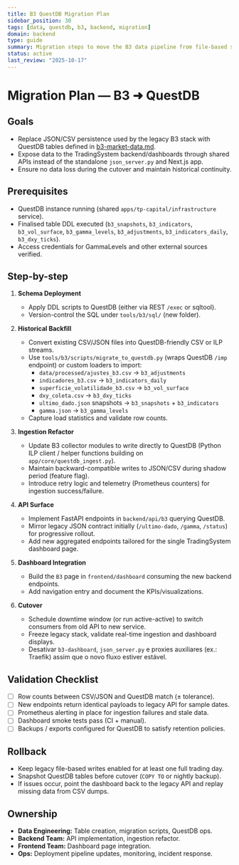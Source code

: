 ```yaml
---
title: B3 QuestDB Migration Plan
sidebar_position: 30
tags: [data, questdb, b3, backend, migration]
domain: backend
type: guide
summary: Migration steps to move the B3 data pipeline from file-based storage to QuestDB
status: active
last_review: "2025-10-17"
---
```


# Migration Plan — B3 ➜ QuestDB

## Goals

- Replace JSON/CSV persistence used by the legacy B3 stack with QuestDB tables defined in [b3-market-data.md](../schemas/trading-core/tables/b3-market-data.md).
- Expose data to the TradingSystem backend/dashboards through shared APIs instead of the standalone `json_server.py` and Next.js app.
- Ensure no data loss during the cutover and maintain historical continuity.

## Prerequisites

- QuestDB instance running (shared `apps/tp-capital/infrastructure` service).
- Finalised table DDL executed (`b3_snapshots`, `b3_indicators`, `b3_vol_surface`, `b3_gamma_levels`, `b3_adjustments`, `b3_indicators_daily`, `b3_dxy_ticks`).
- Access credentials for GammaLevels and other external sources verified.

## Step-by-step

1. **Schema Deployment**
   - Apply DDL scripts to QuestDB (either via REST `/exec` or sqltool).
   - Version-control the SQL under `tools/b3/sql/` (new folder).

2. **Historical Backfill**
   - Convert existing CSV/JSON files into QuestDB-friendly CSV or ILP streams.
   - Use `tools/b3/scripts/migrate_to_questdb.py` (wraps QuestDB `/imp` endpoint) or custom loaders to import:
     - `data/processed/ajustes_b3.csv` → `b3_adjustments`
     - `indicadores_b3.csv` → `b3_indicators_daily`
     - `superficie_volatilidade_b3.csv` → `b3_vol_surface`
     - `dxy_coleta.csv` → `b3_dxy_ticks`
     - `ultimo_dado.json` snapshots → `b3_snapshots` + `b3_indicators`
     - `gamma.json` → `b3_gamma_levels`
   - Capture load statistics and validate row counts.

3. **Ingestion Refactor**
   - Update B3 collector modules to write directly to QuestDB (Python ILP client / helper functions building on `app/core/questdb_ingest.py`).
   - Maintain backward-compatible writes to JSON/CSV during shadow period (feature flag).
   - Introduce retry logic and telemetry (Prometheus counters) for ingestion success/failure.

4. **API Surface**
   - Implement FastAPI endpoints in `backend/api/b3` querying QuestDB.
   - Mirror legacy JSON contract initially (`/ultimo-dado`, `/gamma`, `/status`) for progressive rollout.
   - Add new aggregated endpoints tailored for the single TradingSystem dashboard page.

5. **Dashboard Integration**
   - Build the `B3` page in `frontend/dashboard` consuming the new backend endpoints.
   - Add navigation entry and document the KPIs/visualizations.

6. **Cutover**
   - Schedule downtime window (or run active-active) to switch consumers from old API to new service.
   - Freeze legacy stack, validate real-time ingestion and dashboard displays.
   - Desativar `b3-dashboard`, `json_server.py` e proxies auxiliares (ex.: Traefik) assim que o novo fluxo estiver estável.

## Validation Checklist

- [ ] Row counts between CSV/JSON and QuestDB match (± tolerance).
- [ ] New endpoints return identical payloads to legacy API for sample dates.
- [ ] Prometheus alerting in place for ingestion failures and stale data.
- [ ] Dashboard smoke tests pass (CI + manual).
- [ ] Backups / exports configured for QuestDB to satisfy retention policies.

## Rollback

- Keep legacy file-based writes enabled for at least one full trading day.
- Snapshot QuestDB tables before cutover (`COPY TO` or nightly backup).
- If issues occur, point the dashboard back to the legacy API and replay missing data from CSV dumps.

## Ownership

- **Data Engineering:** Table creation, migration scripts, QuestDB ops.
- **Backend Team:** API implementation, ingestion refactor.
- **Frontend Team:** Dashboard page integration.
- **Ops:** Deployment pipeline updates, monitoring, incident response.
